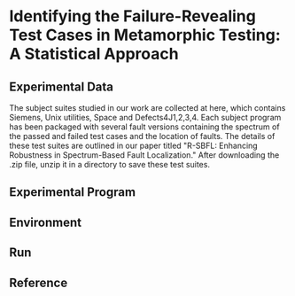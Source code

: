 # Identifying the Failure-Revealing Test Cases in Metamorphic Testing: A Statistical Approach
## Experimental Data
The subject suites studied in our work are collected at here, which contains Siemens, Unix utilities, Space and Defects4J1,2,3,4. Each subject program has been packaged with several fault versions containing the spectrum of the passed and failed test cases and the location of faults. The details of these test suites are outlined in our paper titled "R-SBFL: Enhancing Robustness in Spectrum-Based Fault Localization." After downloading the .zip file, unzip it in a directory to save these test suites.
## Experimental Program
## Environment
## Run
## Reference
